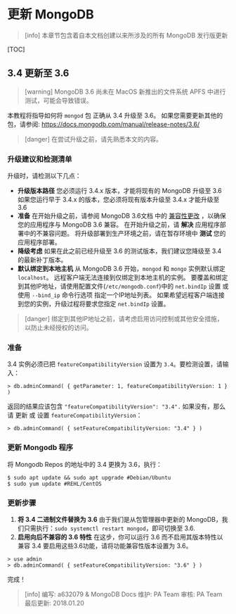 # 更新 MongoDB
>[info] 本章节包含着自本文档创建以来所涉及的所有 MongoDB 发行版更新

[TOC]

## 3.4 更新至 3.6
>[warning] MongoDB 3.6 尚未在 MacOS 新推出的文件系统 APFS 中进行测试，可能会导致错误。

本教程将指导如何将 `mongod` 包 正确从 3.4 升级至 3.6。
如果您需要更新其他的包，请参阅: https://docs.mongodb.com/manual/release-notes/3.6/

>[danger] 在尝试升级之前，请先熟悉本文的内容。
>
### 升级建议和检测清单
升级时，请检测以下几点：
* **升级版本路径**
您必须运行 3.4.x 版本，才能将现有的 MongoDB 升级至 3.6
如果您运行早于 3.4.x 的版本，您必须将现有版本升级至 3.4.x 才能升级至 3.6
* **准备**
在开始升级之前，请参阅 MongoDB 3.6文档 中的 [兼容性更改](https://docs.mongodb.com/manual/release-notes/3.6-compatibility/) ，以确保您的应用程序与 MongoDB 3.6 兼容。 
在开始升级之前，请 **解决** 应用程序部署中的不兼容问题。
将升级部署到生产环境之前，请在暂存环境中 **测试** 您的应用程序部署。
* **降级考虑**
如果在此之前已经升级至 3.6 的测试版本，我们建议您降级至 3.4 的最新补丁版本。
* **默认绑定到本地主机**
从 MongoDB 3.6 开始，`mongod` 和 `mongo` 实例默认绑定 `localhost`。 远程客户端无法连接到仅绑定到本地主机的实例。 要覆盖和绑定到其他IP地址，请使用配置文件(`/etc/mongodb.conf`)中的 `net.bindIp` 设置 或 使用 `--bind_ip` 命令行选项 指定一个IP地址列表。
如果希望远程客户端连接到您的实例，升级过程将要求您指定 `net.bindIp` 设置。

>[danger] 绑定到其他IP地址之前，请考虑启用访问控制或其他安全措施，以防止未经授权的访问。
### 准备
3.4 实例必须已把 `featureCompatibilityVersion` 设置为 `3.4`。要检测设置，请输入：
```
> db.adminCommand( { getParameter: 1, featureCompatibilityVersion: 1 } )
```
返回的结果应该包含 `"featureCompatibilityVersion": "3.4".`
如果没有，那么请 更新 或 设置 `featureCompatibilityVersion`：
```
> db.adminCommand( { setFeatureCompatibilityVersion: "3.4" } )
```
### 更新 Mongodb 程序
将 Mongodb Repos 的地址中的 3.4 更换为 3.6，执行：
```
$ sudo apt update && sudo apt upgrade #Debian/Ubuntu
$ sudo yum update #REHL/CentOS
```
### 更新步骤
1. **将 3.4 二进制文件替换为 3.6**
由于我们是从包管理器中更新的 MongoDB，我们只需执行：`sudo systemctl restart mongod`，即可切换至 3.6.
2. **启用向后不兼容的 3.6 特性**
在这步，你可以运行 3.6 而不启用其版本特性以兼容 3.4
要启用这些3.6功能，请将功能兼容性版本设置为 3.6。
```
> use admin
> db.adminCommand( { setFeatureCompatibilityVersion: "3.6" } )
```
完成！

>[info] 编写: a632079 & MongoDB Docs
维护: PA Team
审核: PA Team
最后更新: 2018.01.20